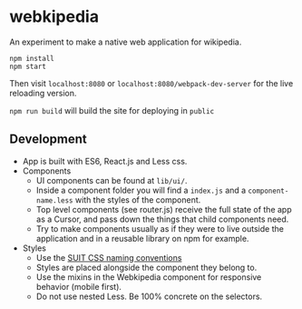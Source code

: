 
webkipedia
==========

An experiment to make a native web application for wikipedia.

```
npm install
npm start
```

Then visit `localhost:8080` or `localhost:8080/webpack-dev-server` for the live
reloading version.

`npm run build` will build the site for deploying in `public`

Development
-----------

* App is built with ES6, React.js and Less css.
* Components
  * UI components can be found at `lib/ui/`.
  * Inside a component folder you will find a `index.js` and
    a `component-name.less` with the styles of the component.
  * Top level components (see router.js) receive the full state of the app as
    a Cursor, and pass down the things that child components need.
  * Try to make components usually as if they were to live outside the
    application and in a reusable library on npm for example.
* Styles
  * Use the [SUIT CSS naming conventions](https://github.com/suitcss/suit/blob/master/doc/naming-conventions.md)
  * Styles are placed alongside the component they belong to.
  * Use the mixins in the Webkipedia component for responsive behavior (mobile first).
  * Do not use nested Less. Be 100% concrete on the selectors.

